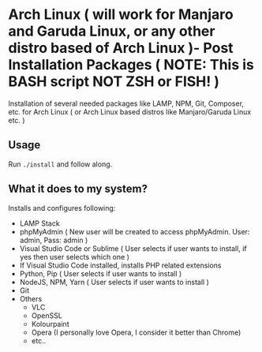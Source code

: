 # Arch Linux ( will work for Manjaro and Garuda Linux, or any other distro based of Arch Linux )- Post Installation Packages ( NOTE: This is BASH script NOT ZSH or FISH! )

Installation of several needed packages like LAMP, NPM, Git, Composer, etc. for Arch Linux ( or Arch Linux based distros like Manjaro/Garuda Linux etc. )

## Usage

Run `./install` and follow along.

## What it does to my system?

Installs and configures following:

- LAMP Stack
- phpMyAdmin ( New user will be created to access phpMyAdmin. User: admin, Pass: admin )
- Visual Studio Code or Sublime ( User selects if user wants to install, if yes then user selects which one )
- If Visual Studio Code installed, installs PHP related extensions
- Python, Pip ( User selects if user wants to install )
- NodeJS, NPM, Yarn ( User selects if user wants to install )
- Git
- Others
  - VLC
  - OpenSSL
  - Kolourpaint
  - Opera (I personally love Opera, I consider it better than Chrome)
  - etc..

